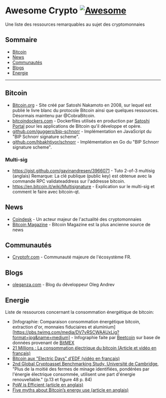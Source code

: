 # Awesome Crypto [![Awesome](https://awesome.re/badge-flat.svg)](https://awesome.re)
Une liste des ressources remarquables au sujet des cryptomonnaies

## Sommaire

- [Bitcoin](#bitcoin)
- [News](#news)
- [Communautés](#communautes)
- [Blogs](#blogs)
- [Energie](#energie)

<hr />

## Bitcoin

- [Bitcoin.org](https://bitcoin.org) - Site créé par Satoshi Nakamoto en 2008, sur lequel est publié le livre blanc du protocole Bitcoin ainsi que quelques ressources. Désormais maintenu par @CobraBitcoin.
- [bitcoindockers.com](https://www.bitcoindockers.com) - Dockerfiles utilisés en production par [Satoshi Portal](https://www.satoshiportal.com) pour les applications de Bitcoin qu'il développe et opère.
- [github.com/guggero/bip-schnorr](https://github.com/guggero/bip-schnorr) - Implémentation en JavaScript du "BIP Schnorr signature scheme".
- [github.com/hbakhtiyor/schnorr](https://github.com/hbakhtiyor/schnorr/) - Implémentation en Go du "BIP Schnorr signature scheme".

### Multi-sig

- https://gist.github.com/gavinandresen/3966071 - Tuto 2-of-3 multisig (anglais)
Remarque: La clé publique (public key) est obtenue avec la commande RPC validateaddress sur l'addresse bitcoin.
- https://en.bitcoin.it/wiki/Multisignature - Explication sur le multi-sig et comment le faire avec bitcoin-qt.

## News

- [Coindesk](https://www.coindesk.com/) - Un acteur majeur de l'actualité des cryptomonnaies
- [Bitcoin Magazine](https://bitcoinmagazine.com/) - Bitcoin Magazine est la plus ancienne source de news

## Communautés

- [Cryptofr.com](https://cryptofr.com) - Communauté majeure de l'écosystème FR.

## Blogs

- [oleganza.com](https://oleganza.com/) - Blog du développeur Oleg Andrev

## Energie

Liste de ressources concernant la consommation énergétique de bitcoin:

- [Infographie: Comparaison consommation énergétique bitcoin, extraction d'or, monnaies fiduciaires et aluminium]
[https://pbs.twimg.com/media/DV7vRSCWAAUxLjg?format=jpg&name=medium] - Infographie faite par [Beetcoin](https://mobile.twitter.com/beetcoin/status/963471047550005249) sur base de données provenant de [BitMEX](https://blog.bitmex.com/mining-incentives-part-2-why-is-china-dominant-in-bitcoin-mining/)
- [21 Millions : La consommation électrique du bitcoin (Article et vidéo en français)](https://bitcoin.fr/21-millions-la-consommation-electrique-du-bitcoin/#more-37432)
- [Bitcoin aux "Electric Days" d’EDF (vidéo en français)](https://www.youtube.com/watch?v=HEFfrryDGz8)
- [2nd Global Cryptoasset Benchmarking Study, Université de Cambridge](https://www.jbs.cam.ac.uk/fileadmin/user_upload/research/centres/alternative-finance/downloads/2018-ccaf-2nd-global-cryptoasset-benchmarking.pdf), "Plus de la moitié des fermes de minage identifiées, pondérées par l'énergie électrique consommée, utilisent une part d'énergie renouvellable." (p.13 et figure 48 p. 84)
- [PoW is Efficient (article en anglais)](https://twitter.com/danheld/status/1040621230691213314)
- [Five myths about Bitcoin’s energy use (article en anglais)](https://coincenter.org/entry/five-myths-about-bitcoin-s-energy-use)
